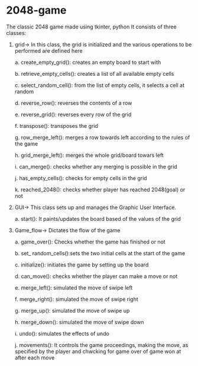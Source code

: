 # 2048-game
The classic 2048 game made using tkinter, python
It consists of three classes:

1. grid-> In this class, the grid is initialized and the various operations to be performed are defined here
   
   a. create_empty_grid(): creates an empty board to start with
   
   b. retrieve_empty_cells(): creates a list of all available empty cells
   
   c. select_random_cell(): from the list of empty cells, it selects a cell at random
   
   d. reverse_row(): reverses the contents of a row
   
   e. reverse_grid(): reverses every row of the grid
   
   f. transpose(): transposes the grid
   
   g. row_merge_left(): merges a row towards left according to the rules of the game
   
   h. grid_merge_left(): merges the whole grid/board towars left
   
   i. can_merge(): checks whether any merging is possible in the grid
   
   j. has_empty_cells(): checks for empty cells in the grid
   
   k. reached_2048(): checks whether player has reached 2048(goal) or not

3. GUI-> This class sets up and manages the Graphic User Interface.
   
   a. start(): It paints/updates the board based of the values of the grid

5. Game_flow-> Dictates the flow of the game
   
   a. game_over(): Checks whether the game has finished or not
   
   b. set_ random_cells():sets the two initial cells at the start of the game
   
   c. initialize(): initiates the game by setting up the board
   
   d. can_move(): checks whether the player can make a move or not
   
   e. merge_left(): simulated the move of swipe left
   
   f. merge_right(): simulated the move of swipe right
   
   g. merge_up(): simulated the move of swipe up
   
   h. merge_down(): simulated the move of swipe down
   
   i. undo(): simulates the effects of undo
   
   j. movements(): It controls the game proceedings, making the move, as specified by the player and chwcking for game over                     of game won at after each move
   
